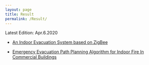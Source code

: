 ```yaml
---
layout: page
title: Result
permalink: /Result/
---
```


Latest Edition: Apr.6.2020

<div style="display:yes">
<ul>
	<li><a href="zigbee_patent.pdf">An Indoor Evacuation System based on ZigBee</a> </li>
</uL>
</div>


<div style="display:yes">
<ul>
	<li><a href="paper_evacuation.pdf">Emergency Evacuation Path Planning Algorithm for Indoor Fire
In Commercial Buildings</a> </li>
</uL>
</div>